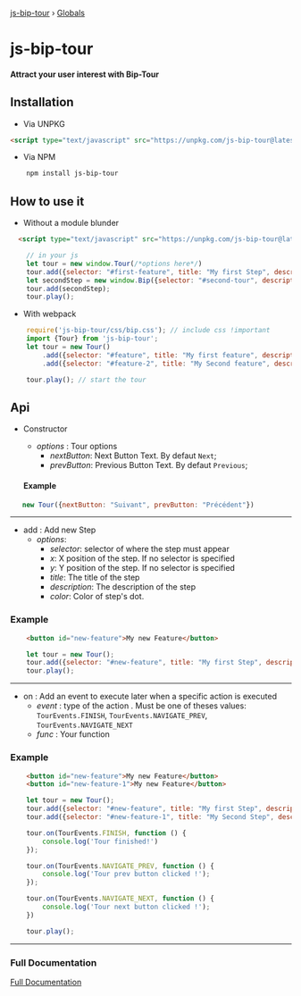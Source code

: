 [js-bip-tour](README.md) › [Globals](globals.md)

# js-bip-tour

#### Attract your user interest with Bip-Tour

## Installation
- Via UNPKG
```html
<script type="text/javascript" src="https://unpkg.com/js-bip-tour@latest/dist/index.js"></script>
```
- Via NPM
```bash
    npm install js-bip-tour
```

## How to use it

- Without a module blunder
```html
  <script type="text/javascript" src="https://unpkg.com/js-bip-tour@latest/dist/index.js"></script>
```
```js
    // in your js
    let tour = new window.Tour(/*options here*/)
    tour.add({selector: "#first-feature", title: "My first Step", description: "Description of my first Step"});
    let secondStep = new window.Bip({selector: "#second-tour", description: "My second Step", title: "Second Step"});
    tour.add(secondStep);
    tour.play();
```

- With webpack
```js
    require('js-bip-tour/css/bip.css'); // include css !important
    import {Tour} from 'js-bip-tour';
    let tour = new Tour()
        .add({selector: "#feature", title: "My first feature", description: "Description of my feature"})
        .add({selector: "#feature-2", title: "My Second feature", description: "Description of my feature"});

    tour.play(); // start the tour
```

## Api
- Constructor
    - *options* : Tour options
        - *nextButton*: Next Button Text. By defaut `Next`;
        - *prevButton*: Previous Button Text. By defaut `Previous`;

   #### Example
```js
   new Tour({nextButton: "Suivant", prevButton: "Précédent"})
```
---
- add : Add new Step
   - *options*:
        - *selector*: selector of where the step must appear
        - *x*: X position of the step. If no selector is specified
        - *y*: Y position of the step. If no selector is specified
        - *title*: The title of the step
        - *description*: The description of the step
        - *color*: Color of step's dot.

 ### Example
```html
    <button id="new-feature">My new Feature</button>
```
```js
    let tour = new Tour();
    tour.add({selector: "#new-feature", title: "My first Step", description: "Description of my first step"});
    tour.play();
```
---
- on : Add an event to execute later when a specific action is executed
    - *event* : type of the action . Must be one of theses values: `TourEvents.FINISH`, `TourEvents.NAVIGATE_PREV`, `TourEvents.NAVIGATE_NEXT`
    - *func* : Your function
 ### Example
```html
    <button id="new-feature">My new Feature</button>
    <button id="new-feature-1">My new Feature</button>
```
```js
    let tour = new Tour();
    tour.add({selector: "#new-feature", title: "My first Step", description: "Description of my first step"});
    tour.add({selector: "#new-feature-1", title: "My Second Step", description: "Description of my Second step"});

    tour.on(TourEvents.FINISH, function () {
        console.log('Tour finished!')
    });

    tour.on(TourEvents.NAVIGATE_PREV, function () {
        console.log('Tour prev button clicked !');
    });

    tour.on(TourEvents.NAVIGATE_NEXT, function () {
        console.log('Tour next button clicked !');
    })

    tour.play();
```
---
### Full Documentation
[Full Documentation](docs/globals.md)
